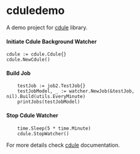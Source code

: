 # cduledemo

A demo project for [cdule](https://github.com/deepaksinghvi/cdule) library.

#### Initiate Cdule Background Watcher
```
cdule := cdule.Cdule{}
cdule.NewCdule()

```

#### Build Job
```
	testJob := job2.TestJob{}
	testJobModel, _ := watcher.NewJob(&testJob, nil).Build(utils.EveryMinute)
	printJobs(testJobModel)
```

#### Stop Cdule Watcher
```
	time.Sleep(5 * time.Minute)
	cdule.StopWatcher()
```


For more details check [cdule](https://github.com/deepaksinghvi/cdule) documentation.

